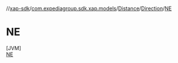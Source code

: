 //[xap-sdk](../../../../../index.md)/[com.expediagroup.sdk.xap.models](../../../index.md)/[Distance](../../index.md)/[Direction](../index.md)/[NE](index.md)

# NE

[JVM]\
[NE](index.md)
